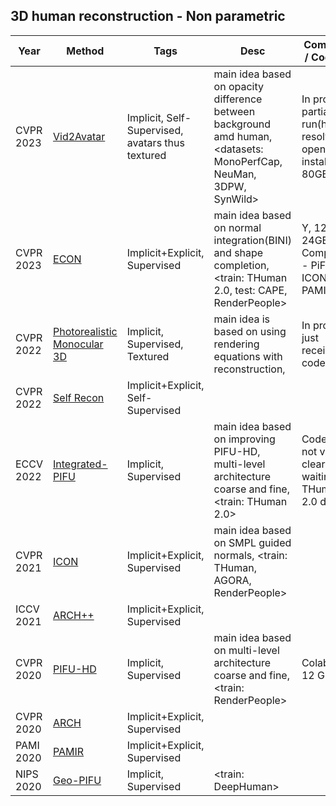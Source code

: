 ## 3D human reconstruction - Non parametric

Year | Method | Tags | Desc | Comments / Code run
--- | --- | --- | --- | ---
CVPR 2023 | [Vid2Avatar](https://arxiv.org/pdf/2302.11566.pdf) | Implicit, Self-Supervised, avatars thus textured | main idea based on opacity difference between background amd human, <datasets: MonoPerfCap, NeuMan, 3DPW, SynWild>  | In progress, partially run(have to resolve openpose installation), 80GB GPU  
CVPR 2023 | [ECON](https://arxiv.org/pdf/2212.07422.pdf) | Implicit+Explicit, Supervised | main idea based on normal integration(BINI) and shape completion, <train: THuman 2.0, test: CAPE, RenderPeople>  | Y, 12GB-24GB GPU, Comparison - PiFU HD, ICON, PAMIR
CVPR 2022| [Photorealistic Monocular 3D](https://arxiv.org/pdf/2204.08906.pdf) | Implicit, Supervised, Textured | main idea is based on using rendering equations with reconstruction, <their own dataset >  | In progress, just received code 
CVPR 2022| [Self Recon](https://arxiv.org/pdf/2201.12792.pdf) | Implicit+Explicit, Self-Supervised | |  
ECCV 2022 | [Integrated-PIFU](https://arxiv.org/pdf/2211.07955.pdf) | Implicit, Supervised | main idea based on improving PIFU-HD, multi-level architecture coarse and fine, <train: THuman 2.0> | Code run not very clear, was waiting for THuman 2.0 dataset
CVPR 2021| [ICON](https://arxiv.org/pdf/2112.09127.pdf) | Implicit+Explicit, Supervised | main idea based on SMPL guided normals, <train: THuman, AGORA, RenderPeople>  | 
ICCV 2021 | [ARCH++](https://arxiv.org/pdf/2108.07845.pdf) | Implicit+Explicit, Supervised  | | 
CVPR 2020 | [PIFU-HD](https://arxiv.org/pdf/2004.00452.pdf) | Implicit, Supervised | main idea based on multi-level architecture coarse and fine, <train: RenderPeople> | Colab run, 12 GB GPU
CVPR 2020 | [ARCH](https://arxiv.org/pdf/2004.04572.pdf) | Implicit+Explicit, Supervised  | | 
PAMI 2020 | [PAMIR](https://arxiv.org/pdf/2007.03858.pdf) | Implicit+Explicit, Supervised  | |
NIPS 2020 | [Geo-PIFU](https://arxiv.org/pdf/2006.08072.pdf) | Implicit, Supervised  | <train: DeepHuman> | 
